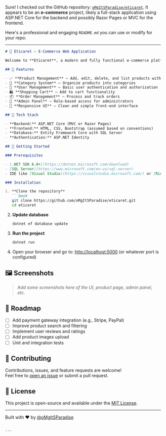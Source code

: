 Sure! I checked out the GitHub repository: [`oMgItSParadise/eticaret`](https://github.com/oMgItSParadise/eticaret). It appears to be an **e-commerce** project, likely a full-stack application using ASP.NET Core for the backend and possibly Razor Pages or MVC for the frontend.

Here's a professional and engaging `README.md` you can use or modify for your repo:

---

```markdown
# 🛒 Eticaret – E-Commerce Web Application

Welcome to **Eticaret**, a modern and fully functional e-commerce platform built with **ASP.NET Core**! This project serves as a foundational backend system for managing products, categories, users, and orders – ideal for learning full-stack development or launching your own online store.

## 🌟 Features

- ✅ **Product Management** – Add, edit, delete, and list products with ease
- 📁 **Category System** – Organize products into categories
- 👤 **User Management** – Basic user authentication and authorization
- 🛍️ **Shopping Cart** – Add to cart functionality
- 📦 **Order Management** – Process and track orders
- 🔐 **Admin Panel** – Role-based access for administrators
- 🎨 **Responsive UI** – Clean and simple front-end interface

## 🧰 Tech Stack

- **Backend:** ASP.NET Core (MVC or Razor Pages)
- **Frontend:** HTML, CSS, Bootstrap (assumed based on conventions)
- **Database:** Entity Framework Core with SQL Server
- **Authentication:** ASP.NET Identity

## 🚀 Getting Started

### Prerequisites

- [.NET SDK 6.0+](https://dotnet.microsoft.com/download)
- [SQL Server](https://www.microsoft.com/en-us/sql-server)
- IDE like [Visual Studio](https://visualstudio.microsoft.com/) or [Rider](https://www.jetbrains.com/rider/)

### Installation

1. **Clone the repository**
   ```bash
   git clone https://github.com/oMgItSParadise/eticaret.git
   cd eticaret
   ```

2. **Update database**
   ```bash
   dotnet ef database update
   ```

3. **Run the project**
   ```bash
   dotnet run
   ```

4. Open your browser and go to: [http://localhost:5000](http://localhost:5000) (or whatever port is configured)

## 🖼️ Screenshots

> _Add some screenshots here of the UI, product page, admin panel, etc._

## 📌 Roadmap

- [ ] Add payment gateway integration (e.g., Stripe, PayPal)
- [ ] Improve product search and filtering
- [ ] Implement user reviews and ratings
- [ ] Add product images upload
- [ ] Unit and integration tests

## 🤝 Contributing

Contributions, issues, and feature requests are welcome!  
Feel free to [open an issue](https://github.com/oMgItSParadise/eticaret/issues) or submit a pull request.

## 📄 License

This project is open-source and available under the [MIT License](LICENSE).

---

Built with ❤️ by [@oMgItSParadise](https://github.com/oMgItSParadise)
```

---
